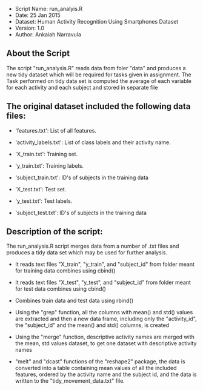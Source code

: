 

* Script Name: run_analyis.R
* Date: 25 Jan 2015
* Dataset: Human Activity Recognition Using Smartphones Dataset
* Version: 1.0
* Author: Ankaiah Narravula

## About the Script

The script "run_analysis.R"  reads data from foler "data" and produces a new tidy dataset which will be required for tasks given in assignment.
The Task performed on tidy data set is computed the average of each variable for each activity and each subject and stored in separate file

## The original dataset included the following data files:

* 'features.txt': List of all features.

* 'activity_labels.txt': List of class labels and their activity name.

* 'X_train.txt': Training set.

* 'y_train.txt': Training labels.

* 'subject_train.txt': ID's of subjects in the training data

* 'X_test.txt': Test set.

* 'y_test.txt': Test labels.

* 'subject_test.txt': ID's of subjects in the training data


## Description of the script:

The run_analysis.R script merges data from a number of .txt files and produces a tidy data set which may be used for further analysis.

- It reads text files "X_train", "y_train", and "subject_id" from folder meant for training data combines using cbind()

- It reads text files "X_test", "y_test", and "subject_id" from folder meant for test data combines using cbind()

- Combines train data and test data using rbind()

- Using the "grep" function, all the columns with mean() and std() values are extracted and then a new data frame, including only the "activity_id", the "subject_id" and the mean() and std() columns, is created    

- Using the "merge" function, descriptive activity names are merged with the mean, std values dataset, to get one dataset with descriptive activity names

- "melt" and "dcast" functions of the "reshape2" package, the data is converted into a table containing mean values of all the included features, ordered by the activity name and the subject id, and the data is written to the "tidy_movement_data.txt" file.

